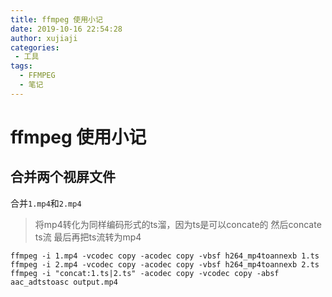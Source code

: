 ```yaml
---
title: ffmpeg 使用小记
date: 2019-10-16 22:54:28
author: xujiaji
categories:
 - 工具
tags:
  - FFMPEG
  - 笔记
---
```


# ffmpeg 使用小记

## 合并两个视屏文件

合并`1.mp4`和`2.mp4`

> 将mp4转化为同样编码形式的ts溜，因为ts是可以concate的
> 然后concate ts流
> 最后再把ts流转为mp4

``` shell
ffmpeg -i 1.mp4 -vcodec copy -acodec copy -vbsf h264_mp4toannexb 1.ts
ffmpeg -i 2.mp4 -vcodec copy -acodec copy -vbsf h264_mp4toannexb 2.ts
ffmpeg -i "concat:1.ts|2.ts" -acodec copy -vcodec copy -absf aac_adtstoasc output.mp4
```
